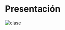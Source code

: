 # Presentación
[![clase](https://img.youtube.com/vi/qDU5faMRMzQ/0.jpg)](https://www.youtube.com/watch?v=qDU5faMRMzQ)
